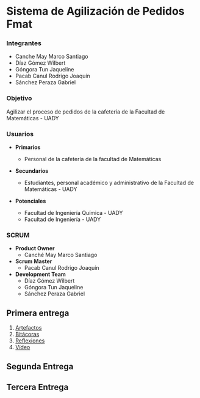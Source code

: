 # Sistema de Agilización de Pedidos Fmat<br>
### Integrantes

- Canche May Marco Santiago
- Díaz Gómez Wilbert 
- Góngora Tun Jaqueline 
- Pacab Canul Rodrigo Joaquín
- Sánchez Peraza Gabriel

### Objetivo
Agilizar el proceso de pedidos de la cafetería de la Facultad de Matemáticas - UADY
### Usuarios
- **Primarios**  
  - Personal de la cafetería de la facultad de Matemáticas

- **Secundarios**
  - Estudiantes, personal académico y administrativo de la Facultad de Matemáticas - UADY

- **Potenciales**
  - Facultad de Ingeniería Química - UADY
  - Facultad de Ingeniería - UADY


### SCRUM

- **Product Owner**
  - Canché May Marco Santiago
- **Scrum Master**
  - Pacab Canul Rodrigo Joaquín
- **Development Team**
  - Díaz Gómez Wilbert
  - Góngora Tun Jaqueline
  - Sánchez Peraza Gabriel

## Primera entrega
1. [Artefactos](Primera%20Entrega/Artefactos/)
2. [Bitácoras](Primera%20Entrega/Bitacoras/)
3. [Reflexiones](Primera%20Entrega/Reflexiones/)
4. [Vídeo](https://youtu.be/v-iwuLPDxOk)

## Segunda Entrega
## Tercera Entrega

<!--
El pasado lunes 29 de agosto de 2022, se realizó la primera actividad del equipo, la cual fue virtual a través del software para trabajo colaborativo Microsoft Teams, en esta reunión el tema principal fue la determinación por lo menos tres propuestas de proyecto las cuales serán planteadas mediante cualquier formato audiovisual de la preferencia del equipo para su evualuación a criterio del profesor Edgar Cambranes.<br>

## Propuestas<br>
De la reunión se concibieron las propuestas siguientes, las cuales acatan problemáticas diferentes cercanos a la realidad del equipo
<br>

<!-- **Mejor difusión de las ofertas de trabajo para el área de computo FMAT** 
<br>
[Vídeo](https://youtu.be/LacxFBu7-dQ)

<br>

Hace falta un canal que comunique a las empresas que buscan talento nuevo con los estudiantes del área de computo, WorkShop y la Escuela ya hacen un buen trabajo, pero hace falta un método de comunicación más moderno que facilite la interacción, con una interfaz de usuario intuitiva que mejore la experiencia de usuario mientras navega por la plataforma, al mismo tiemop que encuentra las ofertas de trabajo, convocatorias de Internships, y otras oportunidades que potencie su carrea profesional.
<br> -->

<!--
**Encargos ágiles en la cafetería FMAT**
<br>
[Vídeo](https://youtu.be/HyCusK-BJfA)
<br>

La alimentación es un importante factor en la salud, y en el contexto de la FMAT, en el rendimiento académico, pero existen varios aspectos que perjudican esta necesidad.<br>
1. Los tiempos de llegada la facultad <br>
Muchos de los estudiantes tienen medido los tiempos de su transporte a la escuela, por lo que la mayor parte de las veces se descarta desayunar para ahorrar tiempo.<br>
2. No hay tiempo entre clases, especialemente los de primer semestre tienen las clases de corrido, el tiempo en pedir una orden, esperar, y desayunar, sobrepasa el tiempo de tolerancia de algunos profesores, varios permiten los alimentos en clase, eso ayuda, pero con el tiempo de orden.<br>
3. Aunado a lo anterior, a veces es tanta la demanda de la cafetería, que directamente se descarta desayunar, o en cambio, optar por una galleta o snack que aporta poco valor nutrimental.<br>

La propuesta es diseñar una aplicación web en la que se pueda ordenar, según el menú del día siguiente, el desayuno para que se pueda ir a recoger en un horario programado. El concepto es sencillo, se registran las ordenes, la hora en la que los estudiantes lo van a ir a recoger, y el día correspondiente las ordenes serán entregadas al equipo de la cafetería para que se prepare con antelación los desayunos y se recojan en tiempo, optimizando así este valioso elemento.
<br>

**Rutas del transporte público**
<br>
[Vídeo](https://www.youtube.com/watch?v=9GeFVuQ64-4)
<br>

Casi todos los estudiantes se mueven por transporte público, es por eso que yace la necesidad de contar con una fuente de información confiable en la que se despliegue las rutas que hacen conexión con la Facultad de Matemáticas, o en su defecto con la Facultad de Ingeniería, así como tiempos de llegada, las rutas óptimas, y geolocalización.

-->
